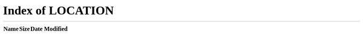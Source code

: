```yaml
---
permalink: /404.html
---
```

<!DOCTYPE html>
<html lang="en">

<head>
  <meta charset="utf-8" />

  <title>Match your application's title</title>

  <script>
    // Store the URL the user was trying to access when receiving the 404.
    sessionStorage.redirect = location.href;
  </script>

  <!-- Immediately redirect to the base URL so we can use the SPA routing. -->
  <meta http-equiv="refresh" content="0;URL='/'"></meta>
</head>

<body>
<!-- IE required at least 512 bytes of data to show non-default 404. -->
&nbsp;&nbsp;&nbsp;&nbsp;&nbsp;&nbsp;&nbsp;&nbsp;&nbsp;&nbsp;&nbsp;&nbsp;&nbsp;
&nbsp;&nbsp;&nbsp;&nbsp;&nbsp;&nbsp;&nbsp;&nbsp;&nbsp;&nbsp;&nbsp;&nbsp;&nbsp;
&nbsp;&nbsp;&nbsp;&nbsp;&nbsp;&nbsp;&nbsp;&nbsp;&nbsp;&nbsp;&nbsp;&nbsp;&nbsp;
</body>    
            
             
</body>
